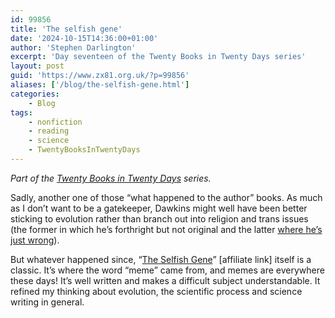 ```yaml
---
id: 99856
title: 'The selfish gene'
date: '2024-10-15T14:36:00+01:00'
author: 'Stephen Darlington'
excerpt: 'Day seventeen of the Twenty Books in Twenty Days series'
layout: post
guid: 'https://www.zx81.org.uk/?p=99856'
aliases: ['/blog/the-selfish-gene.html']
categories:
    - Blog
tags:
    - nonfiction
    - reading
    - science
    - TwentyBooksInTwentyDays
---
```


*Part of the [Twenty Books in Twenty Days](https://www.zx81.org.uk/blog/twenty-books.html) series.*

Sadly, another one of those “what happened to the author” books. As much as I don’t want to be a gatekeeper, Dawkins might well have been better sticking to evolution rather than branch out into religion and trans issues (the former in which he’s forthright but not original and the latter [where he’s just wrong](https://www.thepinknews.com/2021/11/01/richard-dawkins-trans-women-race-gender/)).

But whatever happened since, “[The Selfish Gene](https://amzn.to/3NoKXy8)” \[affiliate link\] itself is a classic. It’s where the word “meme” came from, and memes are everywhere these days! It’s well written and makes a difficult subject understandable. It refined my thinking about evolution, the scientific process and science writing in general.